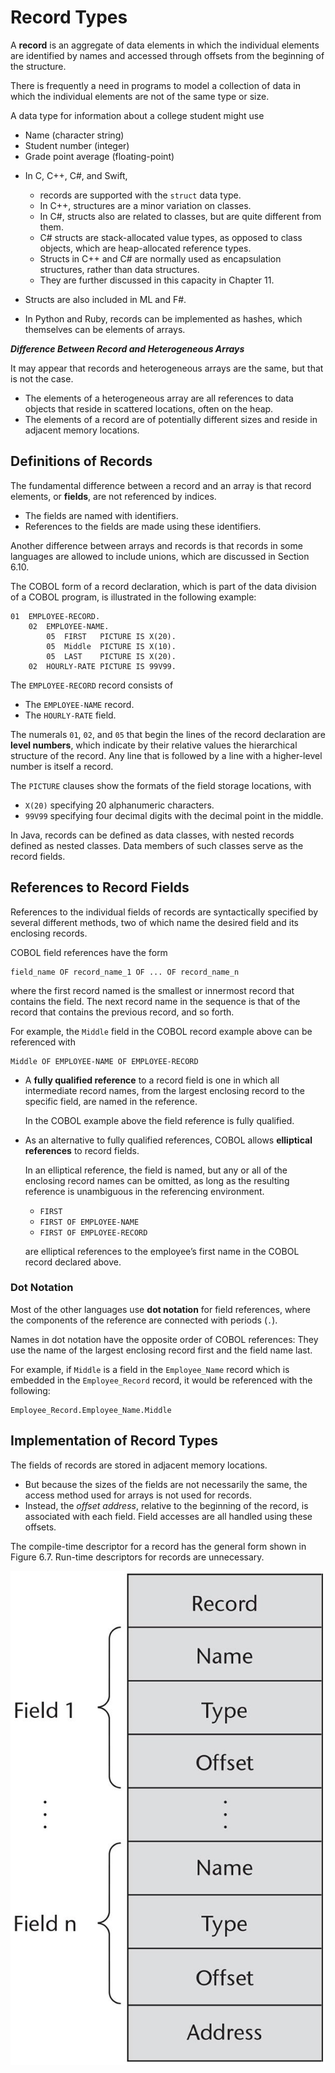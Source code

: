 # Record Types

A **record** is an aggregate of data elements in which the individual elements are identified by names and accessed through offsets from the beginning of the structure.

<div class="alert-example">

There is frequently a need in programs to model a collection of data in which the individual elements are not of the same type or size.

A data type for information about a college student might use

- Name (character string)
- Student number (integer)
- Grade point average (floating-point)

</div>

- In C, C++, C#, and Swift,

    - records are supported with the `struct` data type.
    - In C++, structures are a minor variation on classes.
    - In C#, structs also are related to classes, but are quite different from them.
    - C# structs are stack-allocated value types, as opposed to class objects, which are heap-allocated reference types.
    - Structs in C++ and C# are normally used as encapsulation structures, rather than data structures.
    - They are further discussed in this capacity in Chapter 11.

- Structs are also included in ML and F#.

- In Python and Ruby, records can be implemented as hashes, which themselves can be elements of arrays.

***Difference Between Record and Heterogeneous Arrays***

It may appear that records and heterogeneous arrays are the same, but that is not the case.

- The elements of a heterogeneous array are all references to data objects that reside in scattered locations, often on the heap.
- The elements of a record are of potentially different sizes and reside in adjacent memory locations.

## Definitions of Records

The fundamental difference between a record and an array is that record elements, or **fields**, are not referenced by indices.

- The fields are named with identifiers.
- References to the fields are made using these identifiers.

Another difference between arrays and records is that records in some languages are allowed to include unions, which are discussed in Section 6.10.

<div class="alert-example">

The COBOL form of a record declaration, which is part of the data division of a COBOL program, is illustrated in the following example:

```cobol
01  EMPLOYEE-RECORD.
    02  EMPLOYEE-NAME.
        05  FIRST   PICTURE IS X(20).
        05  Middle  PICTURE IS X(10).
        05  LAST    PICTURE IS X(20).
    02  HOURLY-RATE PICTURE IS 99V99.
```

The `EMPLOYEE-RECORD` record consists of

- The `EMPLOYEE-NAME` record.
- The `HOURLY-RATE` field.

The numerals `01`, `02`, and `05` that begin the lines of the record declaration are **level numbers**, which indicate by their relative values the hierarchical structure of the record. Any line that is followed by a line with a higher-level number is itself a record.

The `PICTURE` clauses show the formats of the field storage locations, with

- `X(20)` specifying 20 alphanumeric characters.
- `99V99` specifying four decimal digits with the decimal point in the middle.

</div>

<div class="alert-example">

In Java, records can be defined as data classes, with nested records defined as nested classes. Data members of such classes serve as the record fields.

</div>

## References to Record Fields

References to the individual fields of records are syntactically specified by several different methods, two of which name the desired field and its enclosing records.

<div class="alert-example">

COBOL field references have the form

```cobol
field_name OF record_name_1 OF ... OF record_name_n
```

where the first record named is the smallest or innermost record that contains the field. The next record name in the sequence is that of the record that contains the previous record, and so forth.

For example, the `Middle` field in the COBOL record example above can be referenced with

```cobol
Middle OF EMPLOYEE-NAME OF EMPLOYEE-RECORD
```

</div>

- A **fully qualified reference** to a record field is one in which all intermediate record names, from the largest enclosing record to the specific field, are named in the reference.

    In the COBOL example above the field reference is fully qualified.

- As an alternative to fully qualified references, COBOL allows **elliptical references** to record fields.

    In an elliptical reference, the field is named, but any or all of the enclosing record names can be omitted, as long as the resulting reference is unambiguous in the referencing environment.

  <div class="alert-example">

    - `FIRST`
    - `FIRST OF EMPLOYEE-NAME`
    - `FIRST OF EMPLOYEE-RECORD`

    are elliptical references to the employee’s first name in the COBOL record declared above.

  </div>

### Dot Notation

Most of the other languages use **dot notation** for field references, where the components of the reference are connected with periods (`.`).

<div class="alert-example">

Names in dot notation have the opposite order of COBOL references: They use the name of the largest enclosing record first and the field name last.

For example, if
`Middle` is a field in the `Employee_Name` record which is embedded in the
`Employee_Record` record, it would be referenced with the following:

```
Employee_Record.Employee_Name.Middle
```

</div>

## Implementation of Record Types

The fields of records are stored in adjacent memory locations.

- But because the sizes of the fields are not necessarily the same, the access method used for arrays is not used for records.
- Instead, the *offset address*, relative to the beginning of the record, is associated with each field. Field accesses are all handled using these offsets.

The compile-time descriptor for a record has the general form
shown in Figure 6.7. Run-time descriptors for records are unnecessary.

![](./img/6.7.jpg ':figure :size=35% A compile-time descriptor for a record.')
